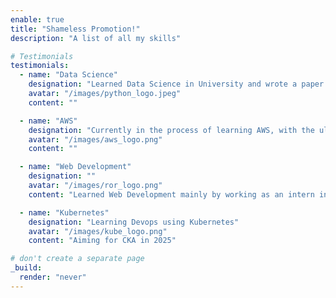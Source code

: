 ```yaml
---
enable: true
title: "Shameless Promotion!"
description: "A list of all my skills"

# Testimonials
testimonials:
  - name: "Data Science"
    designation: "Learned Data Science in University and wrote a paper that is currently published ACL anthology"
    avatar: "/images/python_logo.jpeg"
    content: ""

  - name: "AWS"
    designation: "Currently in the process of learning AWS, with the ultimate goal of learning devops using AWS"
    avatar: "/images/aws_logo.png"
    content: ""

  - name: "Web Development"
    designation: ""
    avatar: "/images/ror_logo.png"
    content: "Learned Web Development mainly by working as an intern in a IT startup located in Tokyo named Techouse. I worked on backend development for a Saas platform that is used for HR management. Main tech stacks include Ruby on Rails, Postgresql, docker, and AWS"

  - name: "Kubernetes"
    designation: "Learning Devops using Kubernetes"
    avatar: "/images/kube_logo.png"
    content: "Aiming for CKA in 2025"

# don't create a separate page
_build:
  render: "never"
---
```

